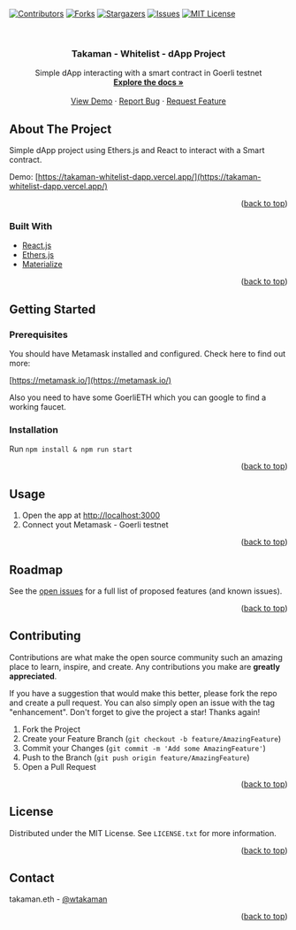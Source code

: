 <div id="top"></div>


[![Contributors][contributors-shield]][contributors-url]
[![Forks][forks-shield]][forks-url]
[![Stargazers][stars-shield]][stars-url]
[![Issues][issues-shield]][issues-url]
[![MIT License][license-shield]][license-url]



<!-- PROJECT LOGO -->
<br />
<div >

<h3 align="center">Takaman - Whitelist - dApp Project</h3>

  <p align="center">
    Simple dApp interacting with a smart contract in Goerli testnet
    <br />
    <a href="https://github.com/wtakaman/takaman-whitelist-dapp"><strong>Explore the docs »</strong></a>
    <br />
    <br />
    <a href="https://github.com/wtakaman/takaman-whitelist-dapp">View Demo</a>
    ·
    <a href="https://github.com/wtakaman/takaman-whitelist-dapp/issues">Report Bug</a>
    ·
    <a href="https://github.com/wtakaman/takaman-whitelist-dapp/issues">Request Feature</a>
  </p>
</div>



<!-- ABOUT THE PROJECT -->
## About The Project

Simple dApp project using Ethers.js and React to interact with a Smart contract.

Demo: [https://takaman-whitelist-dapp.vercel.app/](https://takaman-whitelist-dapp.vercel.app/)


<p align="right">(<a href="#top">back to top</a>)</p>


### Built With

* [React.js](https://reactjs.org/)
* [Ethers.js](https://docs.ethers.io/v5/)
* [Materialize](https://materializecss.com)

<p align="right">(<a href="#top">back to top</a>)</p>



<!-- GETTING STARTED -->
## Getting Started

### Prerequisites
You should have Metamask installed and configured. Check here to find out more:

[https://metamask.io/](https://metamask.io/)

Also you need to have some GoerliETH which you can google to find a working faucet.

### Installation
Run `npm install & npm run start`

<p align="right">(<a href="#top">back to top</a>)</p>


<!-- USAGE EXAMPLES -->
## Usage
1. Open the app at [http://localhost:3000](http://localhost:3000)
2. Connect yout Metamask - Goerli testnet

<p align="right">(<a href="#top">back to top</a>)</p>



<!-- ROADMAP -->
## Roadmap
See the [open issues](https://github.com/wtakaman/takaman-whitelist-dapp/issues) for a full list of proposed features (and known issues).

<p align="right">(<a href="#top">back to top</a>)</p>


<!-- CONTRIBUTING -->
## Contributing
Contributions are what make the open source community such an amazing place to learn, inspire, and create. Any contributions you make are **greatly appreciated**.

If you have a suggestion that would make this better, please fork the repo and create a pull request. You can also simply open an issue with the tag "enhancement".
Don't forget to give the project a star! Thanks again!

1. Fork the Project
2. Create your Feature Branch (`git checkout -b feature/AmazingFeature`)
3. Commit your Changes (`git commit -m 'Add some AmazingFeature'`)
4. Push to the Branch (`git push origin feature/AmazingFeature`)
5. Open a Pull Request

<p align="right">(<a href="#top">back to top</a>)</p>

<!-- LICENSE -->
## License

Distributed under the MIT License. See `LICENSE.txt` for more information.

<p align="right">(<a href="#top">back to top</a>)</p>

<!-- CONTACT -->
## Contact

takaman.eth - [@wtakaman](https://twitter.com/wtakaman)

<p align="right">(<a href="#top">back to top</a>)</p>


<!-- MARKDOWN LINKS & IMAGES -->
<!-- https://www.markdownguide.org/basic-syntax/#reference-style-links -->
[contributors-shield]: https://img.shields.io/github/contributors/wtakaman/takaman-whitelist-dapp.svg?style=for-the-badge
[contributors-url]: https://github.com/wtakaman/takaman-whitelist-dapp/graphs/contributors
[forks-shield]: https://img.shields.io/github/forks/wtakaman/takaman-whitelist-dapp.svg?style=for-the-badge
[forks-url]: https://github.com/wtakaman/takaman-whitelist-dapp/network/members
[stars-shield]: https://img.shields.io/github/stars/wtakaman/takaman-whitelist-dapp.svg?style=for-the-badge
[stars-url]: https://github.com/wtakaman/takaman-whitelist-dapp/stargazers
[issues-shield]: https://img.shields.io/github/issues/wtakaman/takaman-whitelist-dapp.svg?style=for-the-badge
[issues-url]: https://github.com/wtakaman/takaman-whitelist-dapp/issues
[license-shield]: https://img.shields.io/github/license/wtakaman/takaman-whitelist-dapp.svg?style=for-the-badge
[license-url]: https://github.com/wtakaman/takaman-whitelist-dapp/blob/master/LICENSE.txt
[product-screenshot]: images/screenshot.png
